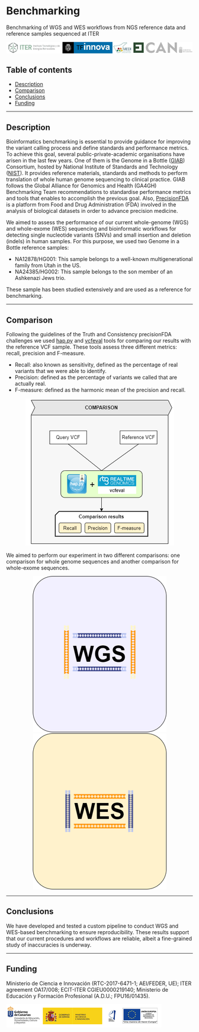 # Benchmarking
Benchmarking of WGS and WES workflows from NGS reference data and reference samples sequenced at ITER 

![](https://github.com/genomicsITER/benchmarking/blob/master/images/funding_1.png)

## Table of contents

* [Description](#description)
* [Comparison](#comparison)
* [Conclusions](#conclusions)
* [Funding](#funding)

---

## Description

Bioinformatics benchmarking is essential to provide guidance for improving the variant calling process and define standards and performance metrics. To achieve this goal, several public-private-academic organisations have arisen in the last few years. One of them is the Genome in a Bottle ([GIAB](https://jimb.stanford.edu/giab)) Consortium, hosted by National Institute of Standards and Technology ([NIST](https://www.nist.gov/)). It provides reference materials, standards and methods to perform translation of whole human genome sequencing to clinical practice. GIAB follows the Global Alliance for Genomics and Health (GA4GH) Benchmarking Team recommendations to standardise performance metrics and tools that enables to accomplish the previous goal. Also, [PrecisionFDA](https://precision.fda.gov/) is a platform from Food and Drug Administration (FDA) involved in the analysis of biological datasets in order to advance precision medicine.

We aimed to assess the performance of our current whole-genome (WGS) and whole-exome (WES) sequencing and bioinformatic workflows for detecting single nucleotide variants (SNVs) and small insertion and deletion (indels) in human samples. For this purpose, we used two Genome in a Bottle reference samples:

* NA12878/HG001: This sample belongs to a well-known multigenerational family from Utah in the US.
* NA24385/HG002: This sample belongs to the son member of an Ashkenazi Jews trio.

These sample has been studied extensively and are used as a reference for benchmarking.

---

## Comparison

Following the guidelines of the Truth and Consistency precisionFDA challenges we used [hap.py](https://github.com/Illumina/hap.py) and [vcfeval](https://github.com/RealTimeGenomics/rtg-tools) tools for comparing our results with the reference VCF sample. These tools assess three different metrics: recall, precision and F-measure.

* Recall: also known as sensitivity, defined as the percentage of real variants that we were able to identify.
* Precision: defined as the percentage of variants we called that are actually real.
* F-measure: defined as the harmonic mean of the precision and recall.

<p align="center">
  <img src="https://github.com/genomicsITER/benchmarking/blob/master/images/comparison.png">
</p>

We aimed to perform our experiment in two different comparisons: one comparison for whole genome sequences and another comparison for whole-exome sequences.

<p align="center">
    <a href="https://github.com/genomicsITER/benchmarking/tree/master/WGS" title="Go to WGS">
      <img src="https://github.com/genomicsITER/benchmarking/blob/master/images/WGS.png">
    </a> 
    <a href="https://github.com/genomicsITER/benchmarking/tree/master/WES" title="Go to WES">
      <img src="https://github.com/genomicsITER/benchmarking/blob/master/images/WES.png">
    </a>
</p>

---

## Conclusions

We have developed and tested a custom pipeline to conduct WGS and WES-based benchmarking to ensure reproducibility. These results support that our current procedures and workflows are reliable, albeit a fine-grained study of inaccuracies is underway.

---

## Funding

Ministerio de Ciencia e Innovación (RTC-2017-6471-1; AEI/FEDER, UE); ITER agreement OA17/008; ECIT-ITER CGIEU0000219140; Ministerio de Educación y Formación Profesional (A.D.U.; FPU16/01435).

![](https://github.com/genomicsITER/benchmarking/blob/master/images/funding_2.png)

